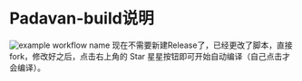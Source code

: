 # Padavan-build说明
![example workflow name](https://github.com/NaiHeKK/Padavan-build/workflows/Build%20Padavan/badge.svg)
现在不需要新建Release了，已经更改了脚本，直接fork，修改好之后，点击右上角的 Star 星星按钮即可开始自动编译（自己点击才会编译）。
